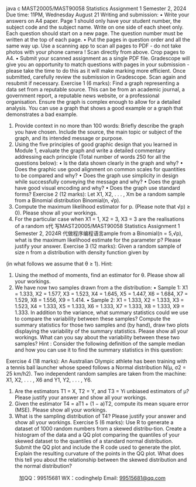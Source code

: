 java c
MAST20005/MAST90058 Statistics
Assignment 1
Semester 2, 2024
Due time: 11PM, Wednesday August 21
Writing and submission:
• Write your answers on A4 paper. Page 1 should only have your student number, the subject code and the subject name. Write on one side of each sheet only. Each question should start on a new page. The question number must be written at the top of each page.
• Put the pages in question order and all the same way up. Use a scanning app to scan all pages to PDF - do not take photos with your phone camera ! Scan directly from above. Crop pages to A4.
• Submit your scanned assignment as a single PDF file. Gradescope will give you an opportunity to match questions with pages in your submission - please take the time to do this as it will make marking more efficient. Once submitted, carefully review the submission in Gradescope. Scan again and resubmit if necessary.
Exercise 1 (6 marks): Find a graph representing a data set from a reputable source. This can be from an academic journal, a government report, a reputable news website, or a professional organisation. Ensure the graph is complex enough to allow for a detailed analysis. You can use a graph that shows a good example or a graph that demonstrates a bad example.
1. Provide context in no more than 100 words: Briefly describe the graph you have chosen. Include the source, the main topic or subject of the graph, and its intended message or purpose.
2. Using the five principles of good graphic design that you learned in Module 1, evaluate the graph and write a detailed commentary addressing each principle (Total number of words 250 for all the questions below):
• Is the data shown clearly in the graph and why?
• Does the graphic use good alignment on common scales for quantities to be compared and why?
• Does the graph use simplicity in design while successfully conveying the message and why?
• Does the graph have good visual encoding and why?
• Does the graph use standard forms?
Exercise 2 (12 marks): Let X1, X2, . . . , Xm be a random sample from a Binomial distribution Binomial(n, √p).
1. Compute the maximum likelihood estimator for p. (Please note that √p) ≥ 0). Please show all your workings.
2. For the particular case when X1 = 1, X2 = 3, X3 = 3 are the realisations of a random s代 写MAST20005/MAST90058 Statistics Assignment 1 Semester 2, 2024R
代做程序编程语言ample from a Binomial(n = 5,√p), what is the maximum likelihood estimate for the parameter p? Please justify your answer.
Exercise 3 (12 marks): Given a random sample of size n from a distribution with density function given by

(in what follows we assume that θ ≥ 1). Hint:   
1. Using the method of moments, find an estimator for θ. Please show all your workings.
2. We have now two samples drawn from a the distribution:
• Sample 1: X1 = 1.333, X2 = 1.577, X3 = 1.523, X4 = 1.645, X5 = 1.447, X6 = 1.684, X7 = 1.529, X8 = 1.556, X9 = 1.414.
• Sample 2: X1 = 1.333, X2 = 1.333, X3 = 1.523, X4 = 1.333, X5 = 1.333, X6 = 1.333, X7 = 1.333, X8 = 1.333, X9 = 1.333.
In addition to the variance, what summary statistics could we use to compare the variability between these samples? Compute the summary statistics for those two samples and (by hand), draw two plots displaying the variability of the summary statistics. Please show all your workings. What can you say about the variability between these two samples? Hint : Consider the following definition of the sample median and how you can use it to find the summary statistics in this question:

Exercise 4 (18 marks): An Australian Olympic athlete has been training with a tennis ball launcher whose speed follows a Normal distribution N(µ, σ2 = 25 km/h2). Two independent random samples are taken from the machine: X1, X2, . . . , X6 and Y1, Y2, . . . , Y6.
1. Are the estimators T1 = X, T2 = Y, and T3 =      Yi unbiased estimators of µ? Please justify your answer and show all your workings.
2. Given the estimator T4 = aT1 + (1 − a)T2, compute its mean square error (MSE). Please show all your workings.
3. What is the sampling distribution of T4? Please justify your answer and show all your workings.
Exercise 5 (6 marks): Use R to generate a dataset of 1000 random numbers from a skewed distribu-tion. Create a histogram of the data and a QQ plot comparing the quantiles of your skewed dataset to the quantiles of a standard normal distribution. Submit the QQ plot and include the R code used to generate the plot. Explain the resulting curvature of the points in the QQ plot. What does this tell you about the relationship between the skewed distribution and the normal distribution?





         
加QQ：99515681  WX：codinghelp  Email: 99515681@qq.com
